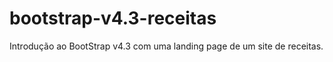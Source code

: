 # bootstrap-v4.3-receitas
Introdução ao BootStrap v4.3 com uma landing page de um site de receitas.
